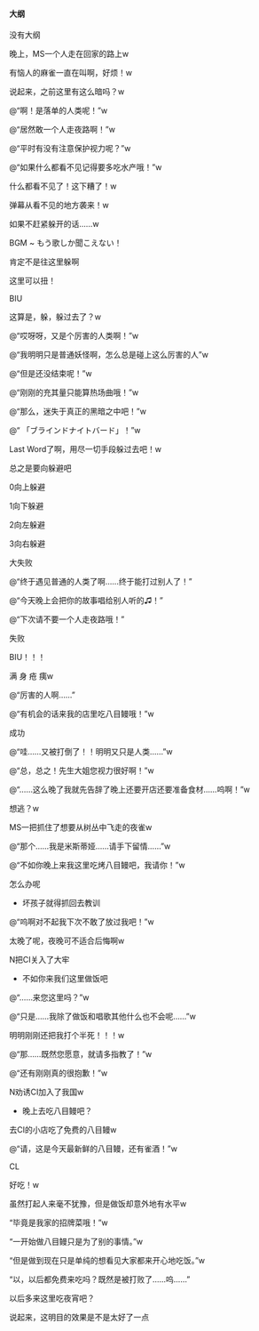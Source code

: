 #### 大纲

没有大纲



晚上，MS一个人走在回家的路上w

有恼人的麻雀一直在叫啊，好烦！w

说起来，之前这里有这么暗吗？w

@“啊！是落单的人类呢！”w

@“居然敢一个人走夜路啊！”w

@“平时有没有注意保护视力呢？”w

@“如果什么都看不见记得要多吃水产哦！”w

什么都看不见了！这下糟了！w

弹幕从看不见的地方袭来！w

如果不赶紧躲开的话……w

BGM ~ もう歌しか聞こえない！

肯定不是往这里躲啊

这里可以扭！

BIU

这算是，躲，躲过去了？w

@“哎呀呀，又是个厉害的人类啊！”w

@“我明明只是普通妖怪啊，怎么总是碰上这么厉害的人”w

@“但是还没结束呢！”w

@“刚刚的充其量只能算热场曲哦！”w

@“那么，迷失于真正的黑暗之中吧！”w

@“ 「ブラインドナイトバード」！”w

Last Word了啊，用尽一切手段躲过去吧！w

总之是要向躲避吧

0向上躲避

1向下躲避

2向左躲避

3向右躲避



大失败

@“终于遇见普通的人类了啊……终于能打过别人了！”

@“今天晚上会把你的故事唱给别人听的♫！”

@“下次请不要一个人走夜路哦！”



失败

BIU！！！

满 身 疮 痍w

@“厉害的人啊……”

@“有机会的话来我的店里吃八目鳗哦！”w

成功

@“哇……又被打倒了！！明明又只是人类……”w

@“总，总之！先生大姐您视力很好啊！”w

@“……这么晚了我就先告辞了晚上还要开店还要准备食材……呜啊！”w

想逃？w

MS一把抓住了想要从树丛中飞走的夜雀w

@“那个……我是米斯蒂娅……请手下留情……”w

@“不如你晚上来我这里吃烤八目鳗吧，我请你！”w

怎么办呢

- 坏孩子就得抓回去教训

@“呜啊对不起我下次不敢了放过我吧！”w

太晚了呢，夜晚可不适合后悔啊w

N把CI关入了大牢

- 不如你来我们这里做饭吧

@“……来您这里吗？”w

@“只是……我除了做饭和唱歌其他什么也不会呢……”w

明明刚刚还把我打个半死！！！w

@“那……既然您愿意，就请多指教了！”w

@“还有刚刚真的很抱歉！”w

N劝诱CI加入了我国w

- 晚上去吃八目鳗吧？

去CI的小店吃了免费的八目鳗w

@“请，这是今天最新鲜的八目鳗，还有雀酒！”w

CL

好吃！w

虽然打起人来毫不犹豫，但是做饭却意外地有水平w

“毕竟是我家的招牌菜哦！”w

“一开始做八目鳗只是为了别的事情。”w

“但是做到现在只是单纯的想看见大家都来开心地吃饭。”w

“以，以后都免费来吃吗？既然是被打败了……呜……”

以后多来这里吃夜宵吧？

说起来，这明目的效果是不是太好了一点
